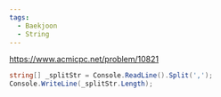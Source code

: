```yaml
---
tags:
  - Baekjoon
  - String
---
```

https://www.acmicpc.net/problem/10821
```C#
string[] _splitStr = Console.ReadLine().Split(',');
Console.WriteLine(_splitStr.Length);
```